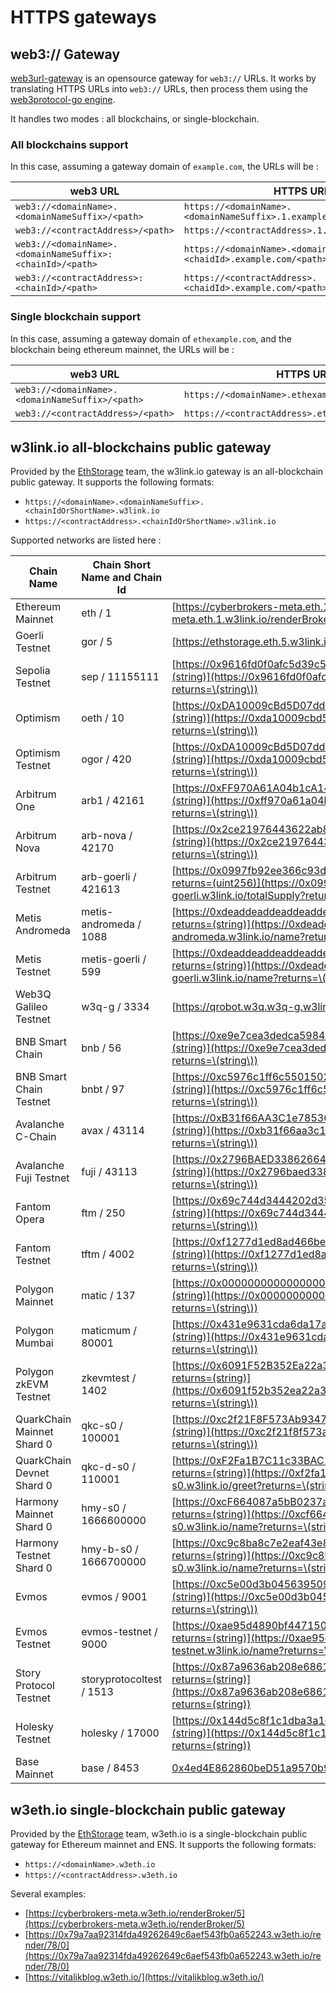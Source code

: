 # HTTPS gateways

## web3:// Gateway

[web3url-gateway](https://github.com/ethstorage/web3url-gateway) is an opensource gateway for ``web3://`` URLs. It works by translating HTTPS URLs into ``web3://`` URLs, then process them using the [web3protocol-go engine](https://github.com/web3-protocol/web3protocol-go).

It handles two modes : all blockchains, or single-blockchain.

### All blockchains support

In this case, assuming a gateway domain of ``example.com``, the URLs will be :

| web3 URL                                                    | HTTPS URL                                                                |
|-------------------------------------------------------------|--------------------------------------------------------------------------|
| ``web3://<domainName>.<domainNameSuffix>/<path>``           | ``https://<domainName>.<domainNameSuffix>.1.example.com/<path>``         |
| ``web3://<contractAddress>/<path>``                         | ``https://<contractAddress>.1.example.com/<path>``                       |
| ``web3://<domainName>.<domainNameSuffix>:<chainId>/<path>`` | ``https://<domainName>.<domainNameSuffix>.<chaidId>.example.com/<path>`` |
| ``web3://<contractAddress>:<chainId>/<path>``               | ``https://<contractAddress>.<chaidId>.example.com/<path>``               |

### Single blockchain support

In this case, assuming a gateway domain of ``ethexample.com``, and the blockchain being ethereum mainnet, the URLs will be :

| web3 URL                                          | HTTPS URL                                           |
|---------------------------------------------------|-----------------------------------------------------|
| ``web3://<domainName>.<domainNameSuffix>/<path>`` | ``https://<domainName>.ethexample.com/<path>``      |
| ``web3://<contractAddress>/<path>``               | ``https://<contractAddress>.ethexample.com/<path>`` |


## w3link.io all-blockchains public gateway

Provided by the [EthStorage](https://eth-store.w3eth.io) team, the w3link.io gateway is an all-blockchain public gateway. It supports the following formats:

* ``https://<domainName>.<domainNameSuffix>.<chainIdOrShortName>.w3link.io``
* ``https://<contractAddress>.<chainIdOrShortName>.w3link.io``

Supported networks are listed here : 

| Chain Name                 | Chain Short Name and Chain Id | Samples                                                                                                                                                                                                          |
| -------------------------- | ----------------------------- | ---------------------------------------------------------------------------------------------------------------------------------------------------------------------------------------------------------------- |
| Ethereum Mainnet           | eth / 1                       | [https://cyberbrokers-meta.eth.1.w3link.io/renderBroker/5](https://cyberbrokers-meta.eth.1.w3link.io/renderBroker/5)                                                                                             |
| Goerli Testnet             | gor / 5                       | [https://ethstorage.eth.5.w3link.io/hello.txt](https://ethstorage.eth.5.w3link.io/hello.txt)                                                                                                                     |
| Sepolia Testnet            | sep / 11155111                | [https://0x9616fd0f0afc5d39c518289d1c1189a50bde94f5.sep.w3link.io/name?returns=(string)](https://0x9616fd0f0afc5d39c518289d1c1189a50bde94f5.sep.w3link.io/name?returns=\(string\))                               |
| Optimism                   | oeth / 10                     | [https://0xDA10009cBd5D07dd0CeCc66161FC93D7c9000da1.oeth.w3link.io/name?returns=(string)](https://0xda10009cbd5d07dd0cecc66161fc93d7c9000da1.oeth.w3link.io/name?returns=\(string\))                             |
| Optimism Testnet           | ogor / 420                    | [https://0xDA10009cBd5D07dd0CeCc66161FC93D7c9000da1.ogor.w3link.io/name?returns=(string)](https://0xda10009cbd5d07dd0cecc66161fc93d7c9000da1.ogor.w3link.io/name?returns=\(string\))                             |
| Arbitrum One               | arb1 / 42161                  | [https://0xFF970A61A04b1cA14834A43f5dE4533eBDDB5CC8.arb1.w3link.io/name?returns=(string)](https://0xff970a61a04b1ca14834a43f5de4533ebddb5cc8.arb1.w3link.io/name?returns=\(string\))                             |
| Arbitrum Nova              | arb-nova / 42170              | [https://0x2ce21976443622ab8f0b7f6fa3af953ff9bcdcf6.arb-nova.w3link.io/name?returns=(string)](https://0x2ce21976443622ab8f0b7f6fa3af953ff9bcdcf6.arb-nova.w3link.io/name?returns=\(string\))                     |
| Arbitrum Testnet           | arb-goerli / 421613           | [https://0x0997fb92ee366c93d66fF43ba337ACA94F56EAe0.arb-goerli.w3link.io/totalSupply?returns=(uint256)](https://0x0997fb92ee366c93d66ff43ba337aca94f56eae0.arb-goerli.w3link.io/totalSupply?returns=\(uint256\)) |
| Metis Andromeda            | metis-andromeda / 1088        | [https://0xdeaddeaddeaddeaddeaddeaddeaddeaddead0000.metis-andromeda.w3link.io/name?returns=(string)](https://0xdeaddeaddeaddeaddeaddeaddeaddeaddead0000.metis-andromeda.w3link.io/name?returns=\(string\))       |
| Metis Testnet              | metis-goerli / 599            | [https://0xdeaddeaddeaddeaddeaddeaddeaddeaddead0000.metis-goerli.w3link.io/name?returns=(string)](https://0xdeaddeaddeaddeaddeaddeaddeaddeaddead0000.metis-goerli.w3link.io/name?returns=\(string\))             |
| Web3Q Galileo Testnet      | w3q-g / 3334                  | [https://qrobot.w3q.w3q-g.w3link.io/](https://qrobot.w3q.w3q-g.w3link.io/)                                                                                                                                       |
| BNB Smart Chain            | bnb / 56                      | [https://0xe9e7cea3dedca5984780bafc599bd69add087d56.bnb.w3link.io/name?returns=(string)](https://0xe9e7cea3dedca5984780bafc599bd69add087d56.bnb.w3link.io/name?returns=\(string\))                               |
| BNB Smart Chain Testnet    | bnbt / 97                     | [https://0xc5976c1ff6c550150293a31b5f9da787a3ebf5f0.bnbt.w3link.io/name?returns=(string)](https://0xc5976c1ff6c550150293a31b5f9da787a3ebf5f0.bnbt.w3link.io/name?returns=\(string\))                             |
| Avalanche C-Chain          | avax / 43114                  | [https://0xB31f66AA3C1e785363F0875A1B74E27b85FD66c7.avax.w3link.io/name?returns=(string)](https://0xb31f66aa3c1e785363f0875a1b74e27b85fd66c7.avax.w3link.io/name?returns=\(string\))                             |
| Avalanche Fuji Testnet     | fuji / 43113                  | [https://0x2796BAED33862664c08B8Ee5Fa2D1283C79593b1.fuji.w3link.io/name?returns=(string)](https://0x2796baed33862664c08b8ee5fa2d1283c79593b1.fuji.w3link.io/name?returns=\(string\))                             |
| Fantom Opera               | ftm / 250                     | [https://0x69c744d3444202d35a2783929a0f930f2fbb05ad.ftm.w3link.io/name?returns=(string)](https://0x69c744d3444202d35a2783929a0f930f2fbb05ad.ftm.w3link.io/name?returns=\(string\))                               |
| Fantom Testnet             | tftm / 4002                   | [https://0xf1277d1ed8ad466beddf92ef448a132661956621.tftm.w3link.io/name?returns=(string)](https://0xf1277d1ed8ad466beddf92ef448a132661956621.tftm.w3link.io/name?returns=\(string\))                             |
| Polygon Mainnet            | matic / 137                   | [https://0x0000000000000000000000000000000000001010.matic.w3link.io/name?returns=(string)](https://0x0000000000000000000000000000000000001010.matic.w3link.io/name?returns=\(string\))                           |
| Polygon Mumbai             | maticmum / 80001              | [https://0x431e9631cda6da17acb3ff3784df6cebed86b5f4.maticmum.w3link.io/name?returns=(string)](https://0x431e9631cda6da17acb3ff3784df6cebed86b5f4.maticmum.w3link.io/name?returns=\(string\))                     |
| Polygon zkEVM Testnet      | zkevmtest / 1402              | [https://0x6091F52B352Ea22a34d8a89812BA1f85D197F877.zkevmtest.w3link.io/name?returns=(string)](https://0x6091f52b352ea22a34d8a89812ba1f85d197f877.zkevmtest.w3link.io/name?returns=\(string\))                   |
| QuarkChain Mainnet Shard 0 | qkc-s0 / 100001               | [https://0xc2f21F8F573Ab93477E23c4aBB363e66AE11Bac5.qkc-s0.w3link.io/greet?returns=(string)](https://0xc2f21f8f573ab93477e23c4abb363e66ae11bac5.qkc-s0.w3link.io/greet?returns=\(string\))                       |
| QuarkChain Devnet Shard 0  | qkc-d-s0 / 110001             | [https://0xF2Fa1B7C11c33BAC1dB7b037478453289AC90E60.qkc-d-s0.w3link.io/greet?returns=(string)](https://0xf2fa1b7c11c33bac1db7b037478453289ac90e60.qkc-d-s0.w3link.io/greet?returns=\(string\))                   |
| Harmony Mainnet Shard 0    | hmy-s0 / 1666600000           | [https://0xcF664087a5bB0237a0BAd6742852ec6c8d69A27a.hmy-s0.w3link.io/name?returns=(string)](https://0xcf664087a5bb0237a0bad6742852ec6c8d69a27a.hmy-s0.w3link.io/name?returns=\(string\))                         |
| Harmony Testnet Shard 0    | hmy-b-s0 / 1666700000         | [https://0xc9c8ba8c7e2eaf43e84330db08915a8106d7bd74.hmy-b-s0.w3link.io/name?returns=(string)](https://0xc9c8ba8c7e2eaf43e84330db08915a8106d7bd74.hmy-b-s0.w3link.io/name?returns=\(string\))                     |
| Evmos                      | evmos / 9001                  | [https://0xc5e00d3b04563950941f7137b5afa3a534f0d6d6.evmos.w3link.io/name?returns=(string)](https://0xc5e00d3b04563950941f7137b5afa3a534f0d6d6.evmos.w3link.io/name?returns=\(string\))                           |
| Evmos Testnet              | evmos-testnet / 9000          | [https://0xae95d4890bf4471501e0066b6c6244e1caaee791.evmos-testnet.w3link.io/name?returns=(string)](https://0xae95d4890bf4471501e0066b6c6244e1caaee791.evmos-testnet.w3link.io/name?returns=\(string\))           |
| Story Protocol Testnet     | storyprotocoltest / 1513      | [https://0x87a9636ab208e6861d0b7c039a14d5af67a337cd.storyprotocoltest.w3link.io/name?returns=(string)](https://0x87a9636ab208e6861d0b7c039a14d5af67a337cd.storyprotocoltest.w3link.io/name?returns=(string))     |
| Holesky Testnet     | holesky / 17000      | [https://0x144d5c8f1c1dba3a1e359d92c72a485fa3195cb7.holesky.w3link.io/name?returns=(string)](https://0x144d5c8f1c1dba3a1e359d92c72a485fa3195cb7.holesky.w3link.io/name?returns=(string))     |
| Base Mainnet | base / 8453 | [0x4ed4E862860beD51a9570b96d89aF5E1B0Efefed.8453.w3link.io/symbol?returns=(string)](0x4ed4E862860beD51a9570b96d89aF5E1B0Efefed.8453.w3link.io/symbol?returns=(string)) |

## w3eth.io single-blockchain public gateway

Provided by the [EthStorage](https://eth-store.w3eth.io) team, w3eth.io is a single-blockchain public gateway for Ethereum mainnet and ENS. It supports the following formats:


* ``https://<domainName>.w3eth.io``
* ``https://<contractAddress>.w3eth.io``

Several examples:

* [https://cyberbrokers-meta.w3eth.io/renderBroker/5](https://cyberbrokers-meta.w3eth.io/renderBroker/5)
* [https://0x79a7aa92314fda49262649c6aef543fb0a652243.w3eth.io/render/78/0](https://0x79a7aa92314fda49262649c6aef543fb0a652243.w3eth.io/render/78/0)
* [https://vitalikblog.w3eth.io/](https://vitalikblog.w3eth.io/)